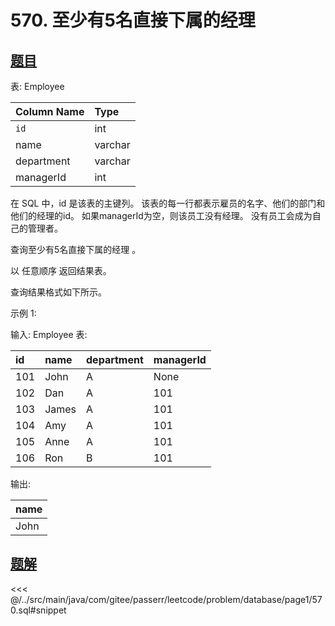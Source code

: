 # 570. 至少有5名直接下属的经理
## [题目](https://leetcode.cn/problems/managers-with-at-least-5-direct-reports/)

表: Employee

| Column Name | Type    |
|:------------|:--------|
| `id`        | int     |
| name        | varchar |
| department  | varchar |
| managerId   | int     |

在 SQL 中，id 是该表的主键列。
该表的每一行都表示雇员的名字、他们的部门和他们的经理的id。
如果managerId为空，则该员工没有经理。
没有员工会成为自己的管理者。


查询至少有5名直接下属的经理 。

以 任意顺序 返回结果表。

查询结果格式如下所示。



示例 1:

输入:
Employee 表:

| id  | name  | department | managerId |
|:----|:------|:-----------|:----------|
| 101 | John  | A          | None      |
| 102 | Dan   | A          | 101       |
| 103 | James | A          | 101       |
| 104 | Amy   | A          | 101       |
| 105 | Anne  | A          | 101       |
| 106 | Ron   | B          | 101       |

输出:

| name |
|:-----|
| John |


## [题解](https://github.com/PasseRR/JavaLeetCode/blob/master/src/main/java/com/gitee/passerr/leetcode/problem/database/page1/570.sql)

<<< @/../src/main/java/com/gitee/passerr/leetcode/problem/database/page1/570.sql#snippet
